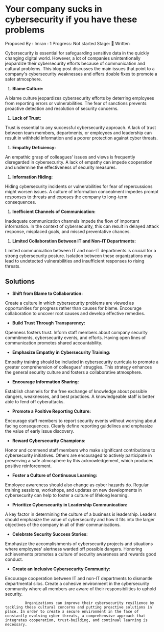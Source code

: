 # Your company sucks in cybersecurity if you have these problems

Proposed By : Imran
: 1
Progress: Not started
Stage: 📝 Written

Cybersecurity is essential for safeguarding sensitive data in the quickly changing digital world. However, a lot of companies unintentionally jeopardize their cybersecurity efforts because of communication and cultural problems. This blog post discusses the main issues that point to a company's cybersecurity weaknesses and offers doable fixes to promote a safer atmosphere.

1. **Blame Culture:**

A blame culture jeopardizes cybersecurity efforts by deterring employees from reporting errors or vulnerabilities. The fear of sanctions prevents proactive detection and resolution of security concerns.

1. **Lack of Trust:**

Trust is essential to any successful cybersecurity approach. A lack of trust between team members, departments, or employees and leadership can result in withheld information and a poorer protection against cyber threats.

1. **Empathy Deficiency:**

An empathic grasp of colleagues' issues and views is frequently disregarded in cybersecurity. A lack of empathy can impede cooperation and undermine the effectiveness of security measures.

1. **Information Hiding:**

Hiding cybersecurity incidents or vulnerabilities for fear of repercussions might worsen issues. A culture of information concealment impedes prompt responses to threats and exposes the company to long-term consequences.

1. **Inefficient Channels of Communication:**

Inadequate communication channels impede the flow of important information. In the context of cybersecurity, this can result in delayed attack response, misplaced goals, and missed preventative chances.

1. **Limited Collaboration Between IT and Non-IT Departments:**

Limited communication between IT and non-IT departments is crucial for a strong cybersecurity posture. Isolation between these organizations may lead to undetected vulnerabilities and insufficient responses to rising threats.

## Solutions

- **Shift from Blame to Collaboration:**

Create a culture in which cybersecurity problems are viewed as opportunities for progress rather than causes for blame. Encourage collaboration to uncover root causes and develop effective remedies.

- **Build Trust Through Transparency:**

Openness fosters trust. Inform staff members about company security commitments, cybersecurity events, and efforts. Having open lines of communication promotes shared accountability.

- **Emphasize Empathy in Cybersecurity Training:**

Empathy training should be included in cybersecurity curricula to promote a greater comprehension of colleagues' struggles. This strategy enhances the general security culture and fosters a collaborative atmosphere.

- **Encourage Information Sharing:**

Establish channels for the free exchange of knowledge about possible dangers, weaknesses, and best practices. A knowledgeable staff is better able to fend off cyberattacks.

- **Promote a Positive Reporting Culture:**

Encourage staff members to report security events without worrying about facing consequences. Clearly define reporting guidelines and emphasize the value of early issue discovery.

- **Reward Cybersecurity Champions:**

Honor and commend staff members who make significant contributions to cybersecurity initiatives. Others are encouraged to actively participate in preserving a safe atmosphere by this acknowledgement, which produces positive reinforcement.

- **Foster a Culture of Continuous Learning:**

Employee awareness should also change as cyber hazards do. Regular training sessions, workshops, and updates on new developments in cybersecurity can help to foster a culture of lifelong learning.

- **Prioritize Cybersecurity in Leadership Communication:**

A key factor in determining the culture of a business is leadership. Leaders should emphasize the value of cybersecurity and how it fits into the larger objectives of the company in all of their communications.

- **Celebrate Security Success Stories:**

Emphasize the accomplishments of cybersecurity projects and situations where employees' alertness warded off possible dangers. Honoring achievements promotes a culture of security awareness and rewards good conduct.

- **Create an Inclusive Cybersecurity Community:**

Encourage cooperation between IT and non-IT departments to dismantle departmental silos. Create a cohesive environment in the cybersecurity community where all members are aware of their responsibilities to uphold security.

             Organizations can improve their cybersecurity resilience by tackling these cultural concerns and putting proactive solutions in place. In order to create a secure environment in the face of constantly evolving cyber threats, a comprehensive approach that integrates cooperation, trust-building, and continual learning is necessary.